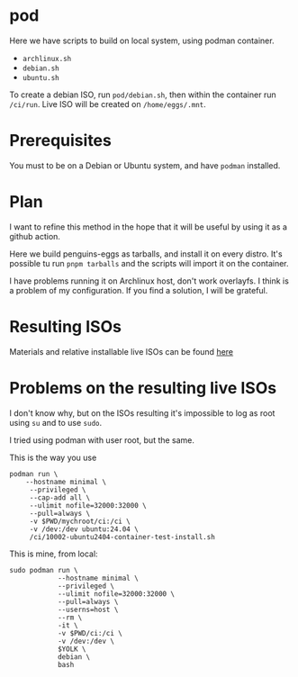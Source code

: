 # pod

Here we have scripts to build on local system, using podman container.

* `archlinux.sh`
* `debian.sh`
* `ubuntu.sh`

To create a debian ISO, run `pod/debian.sh`, then within the container run `/ci/run`. Live ISO will be created on `/home/eggs/.mnt`.

# Prerequisites
You must to be on a Debian or Ubuntu system, and have `podman` installed.

# Plan
I want to refine this method in the hope that it will be useful by using it as a github action.

Here we build penguins-eggs as tarballs, and install it on every distro. It's possible tu run `pnpm tarballs` and the scripts will import it on the container.

I have problems running it on Archlinux host, don't work overlayfs. I think is a problem of my configuration. If you find a solution, I will be grateful.


# Resulting ISOs
Materials and relative installable live ISOs can be found [here](https://drive.google.com/drive/folders/15jAwpk-k27dSuqD4iUZkjADgh9-tRI-4?dmr=1&ec=wgc-drive-globalnav-goto)

# Problems on the resulting live ISOs
I don't know why, but on the ISOs resulting it's impossible to log as root using `su` and to use `sudo`.

I tried using podman with user root, but the same. 


This is the way you use
```
podman run \
    --hostname minimal \
     --privileged \
     --cap-add all \
     --ulimit nofile=32000:32000 \
     --pull=always \
     -v $PWD/mychroot/ci:/ci \
     -v /dev:/dev ubuntu:24.04 \
     /ci/10002-ubuntu2404-container-test-install.sh
```


This is mine, from local:

```
sudo podman run \
            --hostname minimal \
            --privileged \
            --ulimit nofile=32000:32000 \
            --pull=always \
            --userns=host \
            --rm \
            -it \
            -v $PWD/ci:/ci \
            -v /dev:/dev \
            $YOLK \
            debian \
            bash
```